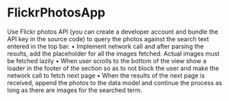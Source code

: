 # FlickrPhotosApp
Use Flickr photos API (you can create a developer account and bundle the API key in the source code) to query the photos against the search text entered in the top bar. • Implement network call and after parsing the results, add the placeholder for all the images fetched. Actual images must be fetched lazily • When user scrolls to the bottom of the view show a loader in the footer of the section so as to not block the user and make the network call to fetch next page • When the results of the next page is received, append the photos to the data model and continue the process as long as there are images for the searched term.
